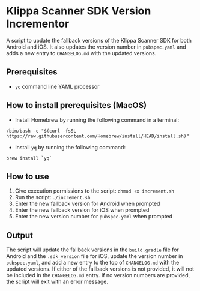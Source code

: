 # Klippa Scanner SDK Version Incrementor

A script to update the fallback versions of the Klippa Scanner SDK for both Android and iOS. It also updates the version number in `pubspec.yaml` and adds a new entry to `CHANGELOG.md` with the updated versions.

## Prerequisites

- `yq` command line YAML processor

## How to install prerequisites (MacOS)

- Install Homebrew by running the following command in a terminal:

```
/bin/bash -c "$(curl -fsSL https://raw.githubusercontent.com/Homebrew/install/HEAD/install.sh)"
```

- Install `yq` by running the following command:
```
brew install `yq`
```

## How to use

1. Give execution permissions to the script: `chmod +x increment.sh`
2. Run the script: `./increment.sh`
3. Enter the new fallback version for Android when prompted
4. Enter the new fallback version for iOS when prompted
5. Enter the new version number for `pubspec.yaml` when prompted

## Output

The script will update the fallback versions in the `build.gradle` file for Android and the `.sdk_version` file for iOS, update the version number in `pubspec.yaml`, and add a new entry to the top of `CHANGELOG.md` with the updated versions. If either of the fallback versions is not provided, it will not be included in the `CHANGELOG.md` entry. If no version numbers are provided, the script will exit with an error message.